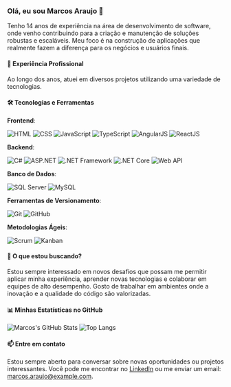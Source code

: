 ### Olá, eu sou Marcos Araujo 👋

Tenho 14 anos de experiência na área de desenvolvimento de software, onde venho contribuindo para a criação e manutenção de soluções robustas e escaláveis. Meu foco é na construção de aplicações que realmente fazem a diferença para os negócios e usuários finais.

#### 💼 **Experiência Profissional**
Ao longo dos anos, atuei em diversos projetos utilizando uma variedade de tecnologias.

#### 🛠️ **Tecnologias e Ferramentas**

**Frontend**:
  
![HTML](https://img.shields.io/badge/HTML5-E34F26?style=for-the-badge&logo=html5&logoColor=ffffff)
![CSS](https://img.shields.io/badge/CSS3-1572B6?style=for-the-badge&logo=css3&logoColor=ffffff)
![JavaScript](https://img.shields.io/badge/JavaScript-F7DF1E?style=for-the-badge&logo=javascript&logoColor=000000)
![TypeScript](https://img.shields.io/badge/TypeScript-007ACC?style=for-the-badge&logo=typescript&logoColor=ffffff)
![AngularJS](https://img.shields.io/badge/AngularJS-E23237?style=for-the-badge&logo=angularjs&logoColor=ffffff)
![ReactJS](https://img.shields.io/badge/ReactJS-61DAFB?style=for-the-badge&logo=react&logoColor=000000)

**Backend**:

![C#](https://img.shields.io/badge/C%23-239120?style=for-the-badge&logo=csharp&logoColor=ffffff)
![ASP.NET](https://img.shields.io/badge/ASP.NET-512BD4?style=for-the-badge&logo=dotnet&logoColor=ffffff)
![.NET Framework](https://img.shields.io/badge/.NET%20Framework-512BD4?style=for-the-badge&logo=dotnet&logoColor=ffffff)
![.NET Core](https://img.shields.io/badge/.NET%20Core-512BD4?style=for-the-badge&logo=dotnet&logoColor=ffffff)
![Web API](https://img.shields.io/badge/Web%20API-ff6c00?style=for-the-badge&logo=dotnet&logoColor=ffffff)

**Banco de Dados**:

![SQL Server](https://img.shields.io/badge/SQL%20Server-CC2927?style=for-the-badge&logo=microsoftsqlserver&logoColor=ffffff)
![MySQL](https://img.shields.io/badge/MySQL-4479A1?style=for-the-badge&logo=mysql&logoColor=ffffff)

**Ferramentas de Versionamento**:

![Git](https://img.shields.io/badge/Git-F05032?style=for-the-badge&logo=git&logoColor=ffffff)
![GitHub](https://img.shields.io/badge/GitHub-181717?style=for-the-badge&logo=github&logoColor=ffffff)

**Metodologias Ágeis**:

![Scrum](https://img.shields.io/badge/Scrum-6DB33F?style=for-the-badge&logo=scrum&logoColor=ffffff)
![Kanban](https://img.shields.io/badge/Kanban-007ACC?style=for-the-badge&logo=kanban&logoColor=ffffff)

#### 🚀 **O que estou buscando?**
Estou sempre interessado em novos desafios que possam me permitir aplicar minha experiência, aprender novas tecnologias e colaborar em equipes de alto desempenho. Gosto de trabalhar em ambientes onde a inovação e a qualidade do código são valorizadas.

#### 📊 **Minhas Estatísticas no GitHub**

![Marcos's GitHub Stats](https://github-readme-stats.vercel.app/api?username=marcosaraujo-dev&show_icons=true&theme=radical)
![Top Langs](https://github-readme-stats.vercel.app/api/top-langs/?username=marcosaraujo-dev&layout=compact&theme=radical)

#### 📫 **Entre em contato**
Estou sempre aberto para conversar sobre novas oportunidades ou projetos interessantes. Você pode me encontrar no [LinkedIn](https://www.linkedin.com) ou me enviar um email: marcos.araujo@example.com.
